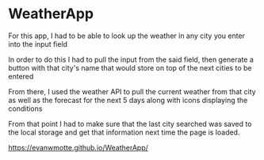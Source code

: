 # WeatherApp

For this app, I had to be able to look up the weather in any city you enter into the input field

In order to do this I had to pull the input from the said field, then generate a button with that city's name that would store on top of the next cities to be entered

From there, I used the weather API to pull the current weather from that city as well as the forecast for the next 5 days along with icons displaying the conditions

From that point I had to make sure that the last city searched was saved to the local storage and get that information next time the page is loaded.

 https://evanwmotte.github.io/WeatherApp/
